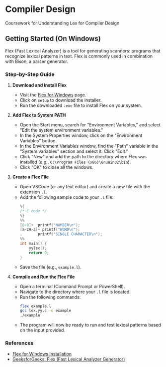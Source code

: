 # Compiler Design
Coursework for Understanding Lex for Compiler Design

## Getting Started (On Windows)
Flex (Fast Lexical Analyzer) is a tool for generating scanners: programs that recognize lexical patterns in text. Flex is commonly used in combination with Bison, a parser generator.

### Step-by-Step Guide

1. **Download and Install Flex**
   - Visit the [Flex for Windows](http://gnuwin32.sourceforge.net/packages/flex.htm) page.
   - Click on `setup` to download the installer.
   - Run the downloaded `.exe` file to install Flex on your system.

2. **Add Flex to System PATH**
   - Open the Start menu, search for "Environment Variables," and select "Edit the system environment variables."
   - In the System Properties window, click on the "Environment Variables" button.
   - In the Environment Variables window, find the "Path" variable in the "System variables" section and select it. Click "Edit."
   - Click "New" and add the path to the directory where Flex was installed (e.g., `C:\Program Files (x86)\GnuWin32\bin`).
   - Click "OK" to close all the windows.

3. **Create a Flex File**
   - Open VSCode (or any text editor) and create a new file with the extension `.l`.
   - Add the following sample code to your `.l` file:
     ```c
     %{
     /* C code */
     %}
     %%
     [0-9]+  printf("NUMBER\n");
     [a-zA-Z]+ printf("WORD\n");
     .       printf("SINGLE CHARACTER\n");
     %%
     int main() {
         yylex();
         return 0;
     }
     ```
   - Save the file (e.g., `example.l`).

4. **Compile and Run the Flex File**
   - Open a terminal (Command Prompt or PowerShell).
   - Navigate to the directory where your `.l` file is located.
   - Run the following commands:
     ```sh
     flex example.l
     gcc lex.yy.c -o example
     ./example
     ```
   - The program will now be ready to run and test lexical patterns based on the input provided.

### References
- [Flex for Windows Installation](http://gnuwin32.sourceforge.net/packages/flex.htm)
- [GeeksforGeeks: Flex (Fast Lexical Analyzer Generator)](https://www.geeksforgeeks.org/flex-fast-lexical-analyzer-generator/)
